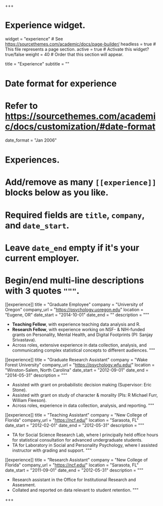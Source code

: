 +++
# Experience widget.
widget = "experience"  # See https://sourcethemes.com/academic/docs/page-builder/
headless = true  # This file represents a page section.
active = true  # Activate this widget? true/false
weight = 40  # Order that this section will appear.

title = "Experience"
subtitle = ""

# Date format for experience
#   Refer to https://sourcethemes.com/academic/docs/customization/#date-format
date_format = "Jan 2006"

# Experiences.
#   Add/remove as many `[[experience]]` blocks below as you like.
#   Required fields are `title`, `company`, and `date_start`.
#   Leave `date_end` empty if it's your current employer.
#   Begin/end multi-line descriptions with 3 quotes `"""`.

[[experience]]
  title = "Graduate Employee"
  company = "University of Oregon"
  company_url = "https://psychology.uoregon.edu"
  location = "Eugene, OR"
  date_start = "2014-10-01"
  date_end = ""
  description = """
  + **Teaching Fellow**, with experience teaching data analysis and R. 
  + **Research Fellow**, with experience working on NSF- & NIH-funded grants on Personality, Mental Health, and Digital Footprints (PI: Sanjay Srivastava).
  + Across roles, extensive experience in data collection, analysis, and communicating complex statistical concepts to different audiences.
  """

[[experience]]
  title = "Graduate Research Assistant"
  company = "Wake Forest University"
  company_url = "https://psychology.wfu.edu/"
  location = "Winston-Salem, North Carolina"
  date_start = "2012-09-01"
  date_end = "2014-05-31"
  description = """
  + Assisted with grant on probabilistic decision making (Supervisor: Eric Stone).
  + Assisted with grant on study of character & morality (PIs: R Michael Furr, William Fleeson).
  + Across roles, experience in data collection, analysis, and reporting. 
  """

[[experience]]
  title = "Teaching Assistant"
  company = "New College of Florida"
  company_url = "https://ncf.edu/"
  location = "Sarasota, FL"
  date_start = "2012-02-01"
  date_end = "2012-05-31"
  description = """
  + TA for Social Science Research Lab, where I principally held office hours for statistical consultation for advanced undergraduate students.
  + TA for Laboratory in Social and Personality Psychology, where I assisted instructor with grading and support.
  """
  
[[experience]]
  title = "Research Assistant"
  company = "New College of Florida"
  company_url = "https://ncf.edu/"
  location = "Sarasota, FL"
  date_start = "2011-09-01"
  date_end = "2012-05-31"
  description = """
  + Research assistant in the Office for Institutional Research and Assesment.
  + Collated and reported on data relevant to student retention.
  """

+++
